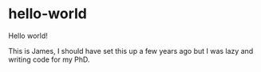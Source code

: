 hello-world
===========

Hello world!

This is James, I should have set this up a few years ago but I was lazy and writing code for my PhD.
